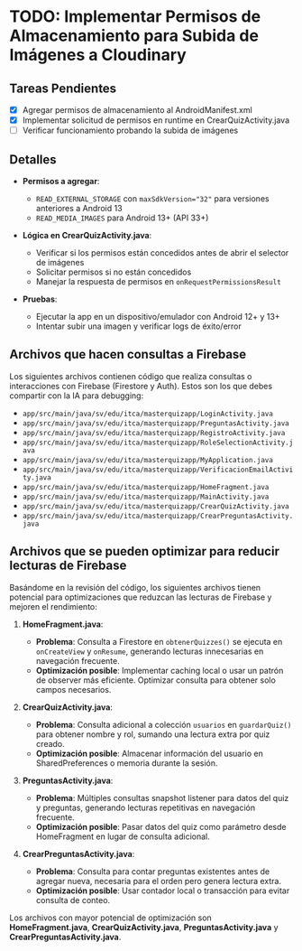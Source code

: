 # TODO: Implementar Permisos de Almacenamiento para Subida de Imágenes a Cloudinary

## Tareas Pendientes

- [x] Agregar permisos de almacenamiento al AndroidManifest.xml
- [x] Implementar solicitud de permisos en runtime en CrearQuizActivity.java
- [ ] Verificar funcionamiento probando la subida de imágenes

## Detalles

- **Permisos a agregar**:
  - `READ_EXTERNAL_STORAGE` con `maxSdkVersion="32"` para versiones anteriores a Android 13
  - `READ_MEDIA_IMAGES` para Android 13+ (API 33+)

- **Lógica en CrearQuizActivity.java**:
  - Verificar si los permisos están concedidos antes de abrir el selector de imágenes
  - Solicitar permisos si no están concedidos
  - Manejar la respuesta de permisos en `onRequestPermissionsResult`

- **Pruebas**:
  - Ejecutar la app en un dispositivo/emulador con Android 12+ y 13+
  - Intentar subir una imagen y verificar logs de éxito/error

## Archivos que hacen consultas a Firebase

Los siguientes archivos contienen código que realiza consultas o interacciones con Firebase (Firestore y Auth). Estos son los que debes compartir con la IA para debugging:

- `app/src/main/java/sv/edu/itca/masterquizapp/LoginActivity.java`
- `app/src/main/java/sv/edu/itca/masterquizapp/PreguntasActivity.java`
- `app/src/main/java/sv/edu/itca/masterquizapp/RegistroActivity.java`
- `app/src/main/java/sv/edu/itca/masterquizapp/RoleSelectionActivity.java`
- `app/src/main/java/sv/edu/itca/masterquizapp/MyApplication.java`
- `app/src/main/java/sv/edu/itca/masterquizapp/VerificacionEmailActivity.java`
- `app/src/main/java/sv/edu/itca/masterquizapp/HomeFragment.java`
- `app/src/main/java/sv/edu/itca/masterquizapp/MainActivity.java`
- `app/src/main/java/sv/edu/itca/masterquizapp/CrearQuizActivity.java`
- `app/src/main/java/sv/edu/itca/masterquizapp/CrearPreguntasActivity.java`

## Archivos que se pueden optimizar para reducir lecturas de Firebase

Basándome en la revisión del código, los siguientes archivos tienen potencial para optimizaciones que reduzcan las lecturas de Firebase y mejoren el rendimiento:

1. **HomeFragment.java**:
   - **Problema**: Consulta a Firestore en `obtenerQuizzes()` se ejecuta en `onCreateView` y `onResume`, generando lecturas innecesarias en navegación frecuente.
   - **Optimización posible**: Implementar caching local o usar un patrón de observer más eficiente. Optimizar consulta para obtener solo campos necesarios.

2. **CrearQuizActivity.java**:
   - **Problema**: Consulta adicional a colección `usuarios` en `guardarQuiz()` para obtener nombre y rol, sumando una lectura extra por quiz creado.
   - **Optimización posible**: Almacenar información del usuario en SharedPreferences o memoria durante la sesión.

3. **PreguntasActivity.java**:
   - **Problema**: Múltiples consultas snapshot listener para datos del quiz y preguntas, generando lecturas repetitivas en navegación frecuente.
   - **Optimización posible**: Pasar datos del quiz como parámetro desde HomeFragment en lugar de consulta adicional.

4. **CrearPreguntasActivity.java**:
   - **Problema**: Consulta para contar preguntas existentes antes de agregar nueva, necesaria para el orden pero genera lectura extra.
   - **Optimización posible**: Usar contador local o transacción para evitar consulta de conteo.

Los archivos con mayor potencial de optimización son **HomeFragment.java**, **CrearQuizActivity.java**, **PreguntasActivity.java** y **CrearPreguntasActivity.java**.
